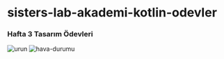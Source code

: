 # sisters-lab-akademi-kotlin-odevler

### Hafta 3 Tasarım Ödevleri

![urun](https://github.com/mendess12/sisters-lab-akademi-kotlin-odevler/assets/76566952/58df3751-a011-42be-8185-5f419ca5a723) ![hava-durumu](https://github.com/mendess12/sisters-lab-akademi-kotlin-odevler/assets/76566952/99ad2441-2e95-49a2-8d26-15c56a826620)

